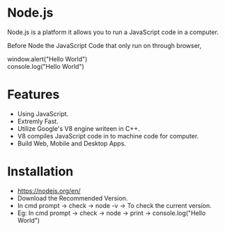 # Node.js

Node.js is a platform it allows you to run a JavaScript code in a computer.

Before Node the JavaScript Code that only run on through browser,

window.alert("Hello World")
<br>
console.log("Hello World")

# Features

- Using JavaScript.
- Extremly Fast.
- Utilize Google's V8 engine writeen in C++.
- V8 compiles JavaScript code in to machine code for computer.
- Build Web, Mobile and Desktop Apps.

# Installation

- https://nodejs.org/en/
- Download the Recommended Version.
- In cmd prompt -> check -> node -v -> To check the current version.
- Eg: In cmd prompt -> check -> node -> print -> console.log("Hello World")




